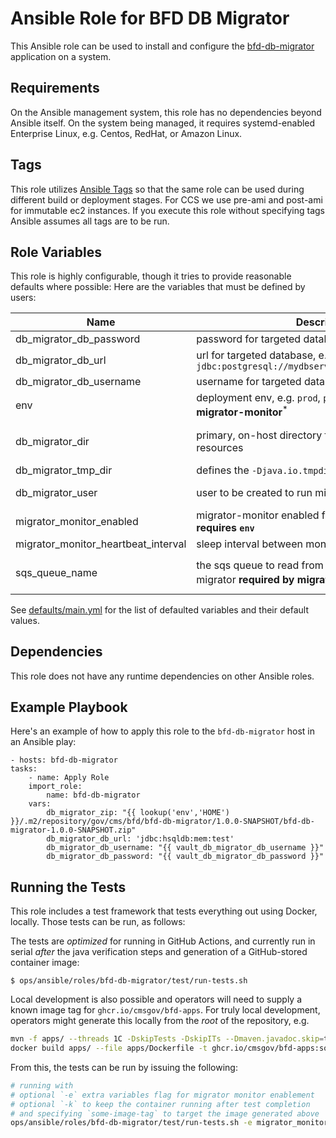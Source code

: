 Ansible Role for BFD DB Migrator
=============================

This Ansible role can be used to install and configure the [bfd-db-migrator](../../../../apps/bfd-db-migrator) application on a system.

Requirements
------------

On the Ansible management system, this role has no dependencies beyond Ansible itself. On the system being managed, it requires systemd-enabled Enterprise Linux, e.g. Centos, RedHat, or Amazon Linux.

Tags
----

This role utilizes [Ansible Tags](https://docs.ansible.com/ansible/latest/user_guide/playbooks_tags.html) so that the same role can be used during different build or deployment stages. For CCS we use pre-ami and post-ami for immutable ec2 instances. If you execute this role without specifying tags Ansible assumes all tags are to be run. 

Role Variables
--------------

This role is highly configurable, though it tries to provide reasonable defaults where possible: Here are the variables that must be defined by users:

| Name                                | Description                                                                                           | Default              | Required        |
|-------------------------------------|-------------------------------------------------------------------------------------------------------|----------------------|-----------------|
| db_migrator_db_password             | password for targeted database                                                                        | n/a                  | yes             |
| db_migrator_db_url                  | url for targeted database, e.g. `jdbc:postgresql://mydbserver.example.com:5432/mydb`                  | n/a                  | yes             |
| db_migrator_db_username             | username for targeted database                                                                        | n/a                  | yes             |
| env                                 | deployment env, e.g. `prod`, `prod-sbx`, `test` **required by migrator-monitor**<sup>\*</sup>         | test                 | no<sup>\*</sup> |
| db_migrator_dir                     | primary, on-host directory for migrator-related resources                                             | /opt/bfd-db-migrator | no              |
| db_migrator_tmp_dir                 | defines the `-Djava.io.tmpdir` for the migrator's jvm                                                 | /tmp                 | no              |
| db_migrator_user                    | user to be created to run migrator service                                                            | bb-migrator          | no              |
| migrator_monitor_enabled            | migrator-monitor enabled for sqs message passing, **requires `env`**                                  | false                | no              |
| migrator_monitor_heartbeat_interval | sleep interval between monitor heartbeats                                                             | 300                  | no              |
| sqs_queue_name                      | the sqs queue to read from when monitoring the migrator **required by migrator-monitor**<sup>\*</sup> | bfd-test-migrator    | no<sup>\*</sup> |

See [defaults/main.yml](./defaults/main.yml) for the list of defaulted variables and their default values.

Dependencies
------------

This role does not have any runtime dependencies on other Ansible roles.

Example Playbook
----------------

Here's an example of how to apply this role to the `bfd-db-migrator` host in an Ansible play:

    - hosts: bfd-db-migrator
    tasks:
        - name: Apply Role
        import_role:
            name: bfd-db-migrator
        vars:
            db_migrator_zip: "{{ lookup('env','HOME') }}/.m2/repository/gov/cms/bfd/bfd-db-migrator/1.0.0-SNAPSHOT/bfd-db-migrator-1.0.0-SNAPSHOT.zip"
            db_migrator_db_url: 'jdbc:hsqldb:mem:test'
            db_migrator_db_username: "{{ vault_db_migrator_db_username }}"
            db_migrator_db_password: "{{ vault_db_migrator_db_password }}"


Running the Tests
-----------------

This role includes a test framework that tests everything out using Docker, locally.
Those tests can be run, as follows:

The tests are _optimized_ for running in GitHub Actions, and currently run in serial _after_ the java verification steps and generation of a GitHub-stored container image:

    $ ops/ansible/roles/bfd-db-migrator/test/run-tests.sh

Local development is also possible and operators will need to supply a known image tag for `ghcr.io/cmsgov/bfd-apps`. For truly local development, operators might generate this locally from the _root_ of the repository, e.g.

``` sh
mvn -f apps/ --threads 1C -DskipTests -DskipITs --Dmaven.javadoc.skip=true clean verify
docker build apps/ --file apps/Dockerfile -t ghcr.io/cmsgov/bfd-apps:some-image-tag
```

From this, the tests can be run by issuing the following:

``` sh
# running with
# optional `-e` extra variables flag for migrator monitor enablement
# optional `-k` to keep the container running after test completion
# and specifying `some-image-tag` to target the image generated above
ops/ansible/roles/bfd-db-migrator/test/run-tests.sh -e migrator_monitor_enabled=True -k some-image-tag
```
